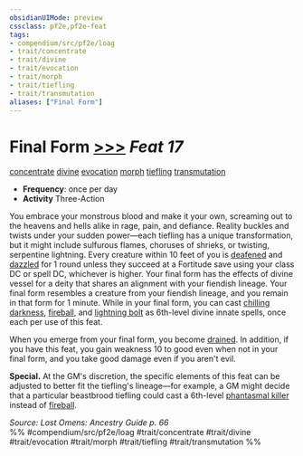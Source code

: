 ```yaml
---
obsidianUIMode: preview
cssclass: pf2e,pf2e-feat
tags:
- compendium/src/pf2e/loag
- trait/concentrate
- trait/divine
- trait/evocation
- trait/morph
- trait/tiefling
- trait/transmutation
aliases: ["Final Form"]
---
```

# Final Form  [>>>](rules/core-rulebook/chapter-9-playing-the-game.md#Actions "Three-Action") *Feat 17*  
[concentrate](rules/traits/concentrate.md)  [divine](rules/traits/divine.md)  [evocation](rules/traits/evocation.md)  [morph](rules/traits/morph.md)  [tiefling](rules/traits/tiefling-b1.md)  [transmutation](rules/traits/transmutation.md)  

- **Frequency**: once per day
- **Activity** Three-Action

You embrace your monstrous blood and make it your own, screaming out to the heavens and hells alike in rage, pain, and defiance. Reality buckles and twists under your sudden power—each tiefling has a unique transformation, but it might include sulfurous flames, choruses of shrieks, or twisting, serpentine lightning. Every creature within 10 feet of you is [deafened](rules/conditions.md#Deafened) and [dazzled](rules/conditions.md#Dazzled) for 1 round unless they succeed at a Fortitude save using your class DC or spell DC, whichever is higher. Your final form has the effects of divine vessel for a deity that shares an alignment with your fiendish lineage. Your final form resembles a creature from your fiendish lineage, and you remain in that form for 1 minute. While in your final form, you can cast [chilling darkness](compendium/spells/chilling-darkness.md), [fireball](compendium/spells/fireball.md), and [lightning bolt](compendium/spells/lightning-bolt.md) as 6th-level divine innate spells, once each per use of this feat.

When you emerge from your final form, you become [drained](rules/conditions.md#Drained). In addition, if you have this feat, you gain weakness 10 to good even when not in your final form, and you take good damage even if you aren't evil.

**Special.** At the GM's discretion, the specific elements of this feat can be adjusted to better fit the tiefling's lineage—for example, a GM might decide that a particular beastbrood tiefling could cast a 6th-level [phantasmal killer](compendium/spells/phantasmal-killer.md) instead of [fireball](compendium/spells/fireball.md).

*Source: Lost Omens: Ancestry Guide p. 66*  
%% #compendium/src/pf2e/loag #trait/concentrate #trait/divine #trait/evocation #trait/morph #trait/tiefling #trait/transmutation %%